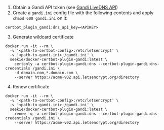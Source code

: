 1. Obtain a Gandi API token (see [Gandi LiveDNS API](https://doc.livedns.gandi.net/))
2. Create a `gandi.ini` config file with the following contents and apply `chmod 600 gandi.ini` on it:
  ```
  certbot_plugin_gandi:dns_api_key=<APIKEY>
  ```
3. Generate wildcard certificate
  ```
  docker run -it --rm \
    -v '<path-to-certbot-config>:/etc/letsencrypt' \
    -v '<path-to-gandi.ini>:/gandi.ini' \
    seekie/docker-certbot-plugin-gandi:latest \
      certonly -a certbot-plugin-gandi:dns --certbot-plugin-gandi:dns-credentials /gandi.ini \
      -d domain.com,*.domain.com \
      --server https://acme-v02.api.letsencrypt.org/directory
  ```
4. Renew certificate
  ```
  docker run -it --rm \
    -v '<path-to-certbot-config>:/etc/letsencrypt' \
    -v '<path-to-gandi.ini>:/gandi.ini' \
    seekie/docker-certbot-plugin-gandi:latest \
      renew -q -a certbot-plugin-gandi:dns --certbot-plugin-gandi:dns-credentials /gandi.ini \
      --server https://acme-v02.api.letsencrypt.org/directory
  ```
